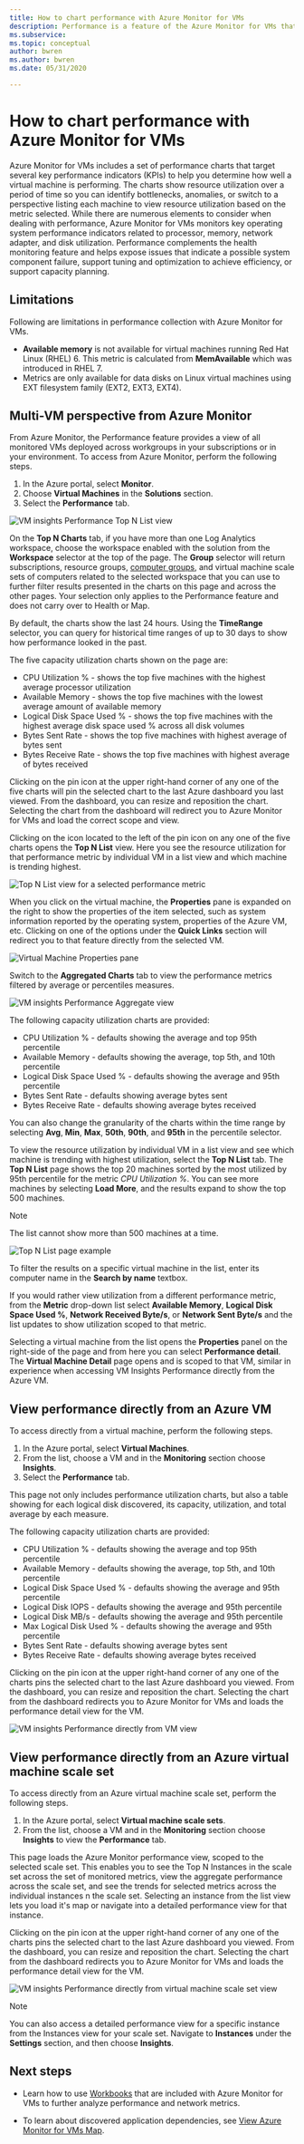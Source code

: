 ```yaml
---
title: How to chart performance with Azure Monitor for VMs
description: Performance is a feature of the Azure Monitor for VMs that automatically discovers application components on Windows and Linux systems and maps the communication between services. This article provides details on how to use it in a variety of scenarios.
ms.subservice: 
ms.topic: conceptual
author: bwren
ms.author: bwren
ms.date: 05/31/2020

---
```


# How to chart performance with Azure Monitor for VMs

Azure Monitor for VMs includes a set of performance charts that target several key performance indicators (KPIs) to help you determine how well a virtual machine is performing. The charts show resource utilization over a period of time so you can identify bottlenecks, anomalies, or switch to a perspective listing each machine to view resource utilization based on the metric selected. While there are numerous elements to consider when dealing with performance, Azure Monitor for VMs monitors key operating system performance indicators related to processor, memory, network adapter, and disk utilization. Performance complements the health monitoring feature and helps expose issues that indicate a possible system component failure, support tuning and optimization to achieve efficiency, or support capacity planning.  

## Limitations
Following are limitations in performance collection with Azure Monitor for VMs.

- **Available memory** is not available for virtual machines running Red Hat Linux (RHEL) 6. This metric is calculated from **MemAvailable** which was introduced in RHEL 7.
- Metrics are only available for data disks on Linux virtual machines using EXT filesystem family (EXT2, EXT3, EXT4).

## Multi-VM perspective from Azure Monitor

From Azure Monitor, the Performance feature provides a view of all monitored VMs deployed across workgroups in your subscriptions or in your environment. To access from Azure Monitor, perform the following steps. 

1. In the Azure portal, select **Monitor**. 
2. Choose **Virtual Machines** in the **Solutions** section.
3. Select the **Performance** tab.

![VM insights Performance Top N List view](media/vminsights-performance/vminsights-performance-aggview-01.png)

On the **Top N Charts** tab, if you have more than one Log Analytics workspace, choose the workspace enabled with the solution from the **Workspace** selector at the top of the page. The **Group** selector will return subscriptions, resource groups, [computer groups](../platform/computer-groups.md), and virtual machine scale sets of computers related to the selected workspace that you can use to further filter results presented in the charts on this page and across the other pages. Your selection only applies to the Performance feature and does not carry over to Health or Map.  

By default, the charts show the last 24 hours. Using the **TimeRange** selector, you can query for historical time ranges of up to 30 days to show how performance looked in the past.

The five capacity utilization charts shown on the page are:

* CPU Utilization % - shows the top five machines with the highest average processor utilization 
* Available Memory - shows the top five machines with the lowest average amount of available memory 
* Logical Disk Space Used % - shows the top five machines with the highest average disk space used % across all disk volumes 
* Bytes Sent Rate - shows the top five machines with highest average of bytes sent 
* Bytes Receive Rate - shows the top five machines with highest average of bytes received 

Clicking on the pin icon at the upper right-hand corner of any one of the five charts will pin the selected chart to the last Azure dashboard you last viewed.  From the dashboard, you can resize and reposition the chart. Selecting the chart from the dashboard will redirect you to Azure Monitor for VMs and load the correct scope and view.  

Clicking on the icon located to the left of the pin icon on any one of the five charts opens the **Top N List** view.  Here you see the resource utilization for that performance metric by individual VM in a list view and which machine is trending highest.  

![Top N List view for a selected performance metric](media/vminsights-performance/vminsights-performance-topnlist-01.png)

When you click on the virtual machine, the **Properties** pane is expanded on the right to show the properties of the item selected, such as system information reported by the operating system, properties of the Azure VM, etc. Clicking on one of the options under the **Quick Links** section will redirect you to that feature directly from the selected VM.  

![Virtual Machine Properties pane](./media/vminsights-performance/vminsights-properties-pane-01.png)

Switch to the **Aggregated Charts** tab to view the performance metrics filtered by average or percentiles measures.  

![VM insights Performance Aggregate view](./media/vminsights-performance/vminsights-performance-aggview-02.png)

The following capacity utilization charts are provided:

* CPU Utilization % - defaults showing the average and top 95th percentile 
* Available Memory - defaults showing the average, top 5th, and 10th percentile 
* Logical Disk Space Used % - defaults showing the average and 95th percentile 
* Bytes Sent Rate - defaults showing average bytes sent 
* Bytes Receive Rate - defaults showing average bytes received

You can also change the granularity of the charts within the time range by selecting **Avg**, **Min**, **Max**, **50th**, **90th**, and **95th** in the percentile selector.

To view the resource utilization by individual VM in a list view and see which machine is trending with highest utilization, select the **Top N List** tab.  The **Top N List** page shows the top 20 machines sorted by the most utilized by 95th percentile for the metric *CPU Utilization %*.  You can see more machines by selecting **Load More**, and the results expand to show the top 500 machines. 

>[!NOTE]
>The list cannot show more than 500 machines at a time.  
>

![Top N List page example](./media/vminsights-performance/vminsights-performance-topnlist-01.png)

To filter the results on a specific virtual machine in the list, enter its computer name in the **Search by name** textbox.  

If you would rather view utilization from a different performance metric, from the **Metric** drop-down list select **Available Memory**, **Logical Disk Space Used %**, **Network Received Byte/s**, or **Network Sent Byte/s** and the list updates to show utilization scoped to that metric.  

Selecting a virtual machine from the list opens the **Properties** panel on the right-side of the page and from here you can select **Performance detail**.  The **Virtual Machine Detail** page opens and is scoped to that VM, similar in experience when accessing VM Insights Performance directly from the Azure VM.  

## View performance directly from an Azure VM

To access directly from a virtual machine, perform the following steps.

1. In the Azure portal, select **Virtual Machines**. 
2. From the list, choose a VM and in the **Monitoring** section choose **Insights**.  
3. Select the **Performance** tab. 

This page not only includes performance utilization charts, but also a table showing for each logical disk discovered, its capacity, utilization, and total average by each measure.  

The following capacity utilization charts are provided:

* CPU Utilization % - defaults showing the average and top 95th percentile 
* Available Memory - defaults showing the average, top 5th, and 10th percentile 
* Logical Disk Space Used % - defaults showing the average and 95th percentile 
* Logical Disk IOPS - defaults showing the average and 95th percentile
* Logical Disk MB/s - defaults showing the average and 95th percentile
* Max Logical Disk Used % - defaults showing the average and 95th percentile
* Bytes Sent Rate - defaults showing average bytes sent 
* Bytes Receive Rate - defaults showing average bytes received

Clicking on the pin icon at the upper right-hand corner of any one of the charts pins the selected chart to the last Azure dashboard you viewed. From the dashboard, you can resize and reposition the chart. Selecting the chart from the dashboard redirects you to Azure Monitor for VMs and loads the performance detail view for the VM.  

![VM insights Performance directly from VM view](./media/vminsights-performance/vminsights-performance-directvm-01.png)

## View performance directly from an Azure virtual machine scale set

To access directly from an Azure virtual machine scale set, perform the following steps.

1. In the Azure portal, select **Virtual machine scale sets**.
2. From the list, choose a VM and in the **Monitoring** section choose **Insights** to view the **Performance** tab.

This page loads the Azure Monitor performance view, scoped to the selected scale set. This enables you to see the Top N Instances in the scale set across the set of monitored metrics, view the aggregate performance across the scale set, and see the trends for selected metrics across the individual instances n the scale set. Selecting an instance from the list view lets you load it's map or navigate into a detailed performance view for that instance.

Clicking on the pin icon at the upper right-hand corner of any one of the charts pins the selected chart to the last Azure dashboard you viewed. From the dashboard, you can resize and reposition the chart. Selecting the chart from the dashboard redirects you to Azure Monitor for VMs and loads the performance detail view for the VM.  

![VM insights Performance directly from virtual machine scale set view](./media/vminsights-performance/vminsights-performance-directvmss-01.png)

>[!NOTE]
>You can also access a detailed performance view for a specific instance from the Instances view for your scale set. Navigate to **Instances** under the **Settings** section, and then choose **Insights**.



## Next steps

- Learn how to use [Workbooks](vminsights-workbooks.md) that are included with Azure Monitor for VMs to further analyze performance and network metrics.  

- To learn about discovered application dependencies, see [View Azure Monitor for VMs Map](vminsights-maps.md).

